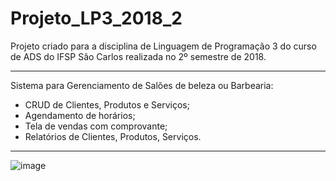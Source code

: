 # Projeto_LP3_2018_2
Projeto criado para a disciplina de Linguagem de Programação 3 do curso de ADS do IFSP São Carlos realizada no 2º semestre de 2018.

-----------------------------------------------------------------------------------------------------------------------

Sistema para Gerenciamento de Salões de beleza ou Barbearia:

- CRUD de Clientes, Produtos e Serviços;
- Agendamento de horários;
- Tela de vendas com comprovante;
- Relatórios de Clientes, Produtos, Serviços.

-----------------------------------------------------------------------------------------------------------------------
![image](https://user-images.githubusercontent.com/12849624/49305649-f10a2800-f4b6-11e8-8fc3-eff5e2510864.png)
